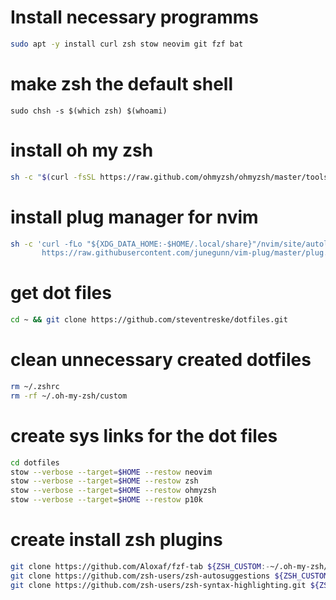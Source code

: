 # Install necessary programms
```bash
sudo apt -y install curl zsh stow neovim git fzf bat
``````

# make zsh the default shell
```bahs
sudo chsh -s $(which zsh) $(whoami)
```

# install oh my zsh
```bash
sh -c "$(curl -fsSL https://raw.github.com/ohmyzsh/ohmyzsh/master/tools/install.sh)"
```

# install plug manager for nvim
```bash
sh -c 'curl -fLo "${XDG_DATA_HOME:-$HOME/.local/share}"/nvim/site/autoload/plug.vim --create-dirs \
       https://raw.githubusercontent.com/junegunn/vim-plug/master/plug.vim'
```

# get dot files
```bash
cd ~ && git clone https://github.com/steventreske/dotfiles.git
```

# clean unnecessary created dotfiles
```bash
rm ~/.zshrc
rm -rf ~/.oh-my-zsh/custom
```

# create sys links for the dot files
```bash
cd dotfiles
stow --verbose --target=$HOME --restow neovim
stow --verbose --target=$HOME --restow zsh
stow --verbose --target=$HOME --restow ohmyzsh
stow --verbose --target=$HOME --restow p10k
```

# create install zsh plugins
```bash
git clone https://github.com/Aloxaf/fzf-tab ${ZSH_CUSTOM:-~/.oh-my-zsh/custom}/plugins/fzf-tab
git clone https://github.com/zsh-users/zsh-autosuggestions ${ZSH_CUSTOM:-~/.oh-my-zsh/custom}/plugins/zsh-autosuggestions
git clone https://github.com/zsh-users/zsh-syntax-highlighting.git ${ZSH_CUSTOM:-~/.oh-my-zsh/custom}/plugins/zsh-syntax-highlighting
```
